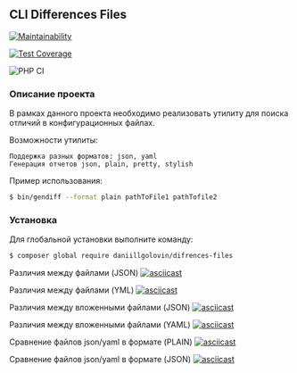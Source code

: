 ## CLI Differences Files
[![Maintainability](https://api.codeclimate.com/v1/badges/9b94c8580fc0c3482f4d/maintainability)](https://codeclimate.com/github/DaniillGolovin/Differences-Files/maintainability)

[![Test Coverage](https://api.codeclimate.com/v1/badges/9b94c8580fc0c3482f4d/test_coverage)](https://codeclimate.com/github/DaniillGolovin/Differences-Files/test_coverage)

![PHP CI](https://github.com/DaniillGolovin/Differences-Files/actions/workflows/lint.yml/badge.svg)

### Описание проекта
В рамках данного проекта необходимо реализовать утилиту для поиска отличий в конфигурационных файлах.

Возможности утилиты:

```
Поддержка разных форматов: json, yaml
Генерация отчетов json, plain, pretty, stylish
```

Пример использования:

```bash
$ bin/gendiff --format plain pathToFile1 pathTofile2
```

### Установка
Для глобальной установки выполните команду:
```bash
$ composer global require daniillgolovin/difrences-files
```

Различия между файлами (JSON)
[![asciicast](https://asciinema.org/a/VFuhbZbIbB0HfzQLpaaqAXcYQ.svg)](https://asciinema.org/a/VFuhbZbIbB0HfzQLpaaqAXcYQ)

Различия между файлами (YML)
[![asciicast](https://asciinema.org/a/IGoMG2HCp6yb0sJ0B1Ca9WA7g.svg)](https://asciinema.org/a/IGoMG2HCp6yb0sJ0B1Ca9WA7g)

Различия между вложенными файлами (JSON)
[![asciicast](https://asciinema.org/a/XRkHZSchYetTA57ynC8x75HI1.svg)](https://asciinema.org/a/XRkHZSchYetTA57ynC8x75HI1)

Различия между вложенными файлами (YAML)
[![asciicast](https://asciinema.org/a/gBM9d0uB5jLgkWgyOtmW78q7V.svg)](https://asciinema.org/a/gBM9d0uB5jLgkWgyOtmW78q7V)

Сравнение файлов json/yaml в формате (PLAIN)
[![asciicast](https://asciinema.org/a/Gx4FhGD45KsO1jtRC9hEXuCoZ.svg)](https://asciinema.org/a/Gx4FhGD45KsO1jtRC9hEXuCoZ)

Сравнение файлов json/yaml в формате (JSON)
[![asciicast](https://asciinema.org/a/RE3aATkjC8V4WHn4ZlrRv6bFL.svg)](https://asciinema.org/a/RE3aATkjC8V4WHn4ZlrRv6bFL)